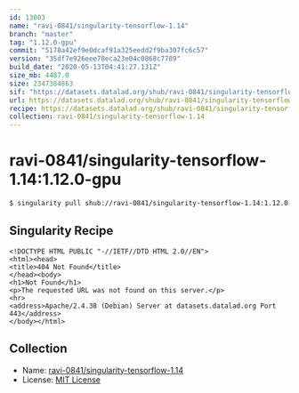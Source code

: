```yaml
---
id: 13003
name: "ravi-0841/singularity-tensorflow-1.14"
branch: "master"
tag: "1.12.0-gpu"
commit: "5178a42ef9e0dcaf91a325eedd2f9ba307fc6c57"
version: "35df7e926eee78eca23e04c0868c7789"
build_date: "2020-05-13T04:41:27.131Z"
size_mb: 4487.0
size: 2347384863
sif: "https://datasets.datalad.org/shub/ravi-0841/singularity-tensorflow-1.14/1.12.0-gpu/2020-05-13-5178a42e-35df7e92/35df7e926eee78eca23e04c0868c7789.sif"
url: https://datasets.datalad.org/shub/ravi-0841/singularity-tensorflow-1.14/1.12.0-gpu/2020-05-13-5178a42e-35df7e92/
recipe: https://datasets.datalad.org/shub/ravi-0841/singularity-tensorflow-1.14/1.12.0-gpu/2020-05-13-5178a42e-35df7e92/Singularity
collection: ravi-0841/singularity-tensorflow-1.14
---
```


# ravi-0841/singularity-tensorflow-1.14:1.12.0-gpu

```bash
$ singularity pull shub://ravi-0841/singularity-tensorflow-1.14:1.12.0-gpu
```

## Singularity Recipe

```singularity
<!DOCTYPE HTML PUBLIC "-//IETF//DTD HTML 2.0//EN">
<html><head>
<title>404 Not Found</title>
</head><body>
<h1>Not Found</h1>
<p>The requested URL was not found on this server.</p>
<hr>
<address>Apache/2.4.38 (Debian) Server at datasets.datalad.org Port 443</address>
</body></html>
```

## Collection

 - Name: [ravi-0841/singularity-tensorflow-1.14](https://github.com/ravi-0841/singularity-tensorflow-1.14)
 - License: [MIT License](https://api.github.com/licenses/mit)

